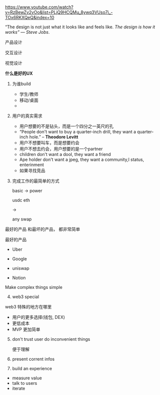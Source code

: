 https://www.youtube.com/watch?v=RzBewZv2vOo&list=PLjQ9HCQMu_8ywq3VUso7i_-TOx6RKXQeQ&index=10

“The design is not just what it looks like and feels like. *The design is how it works” — Steve Jobs*.





产品设计

交互设计

视觉设计





**什么是好的UX**



1. 为谁build
   * 学生/教师
   * 移动/桌面
   * 
2. 用户的真实需求
   * 用户想要的不是钻头，而是一个四分之一英尺的孔
   * “People don't want to buy a quarter-inch drill, they want a quarter-inch hole.” – **Theodore Levitt**
   * 用户不想要叫车，而是想要约会
   * 用户不想去约会，用户想要的是一个partner
   * children don't want a dool, they want a friend
   * Ape holder don't want a jpeg, they want a community,l status, enterinment
   * 如果寻找竞品

3. 完成工作的最简单的方式

   basic  -> power

   usdc eth

   ->

   any swap





最好的产品 和最坏的产品， 都非常简单

最好的产品

* Uber	

* Google
* uniswap
* Notion

Make complex things simple





4. web3 special

web3 特殊的地方在哪里

* 用户的更多选择(钱包, DEX)
* 更低成本
* MVP 更加简单



5. don't trust  user do inconvenient things

   便于理解 





6. present corrent infos



7. build an experience



* measure value
* talk to users
* iterate
